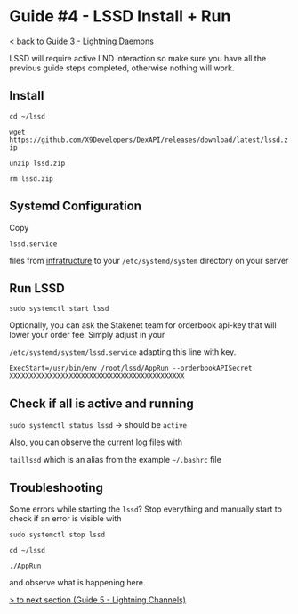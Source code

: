 # Guide #4 - LSSD Install + Run

[< back to Guide 3 - Lightning Daemons](guide_3_lightning_daemons.md)

LSSD will require active LND interaction so make sure you have all the previous guide steps completed, otherwise nothing will work.


## Install
`cd ~/lssd`

`wget https://github.com/X9Developers/DexAPI/releases/download/latest/lssd.zip`

`unzip lssd.zip`

`rm lssd.zip`

## Systemd Configuration

Copy 

`lssd.service`

 files from [infratructure](../installation_guide/etc/systemd/system) to your `/etc/systemd/system` directory on your server

## Run LSSD
`sudo systemctl start lssd`

Optionally, you can ask the Stakenet team for orderbook api-key that will lower your order fee. Simply adjust in your 

`/etc/systemd/system/lssd.service` adapting this line with key.

`ExecStart=/usr/bin/env /root/lssd/AppRun --orderbookAPISecret XXXXXXXXXXXXXXXXXXXXXXXXXXXXXXXXXXXXXXXXXXXX`


## Check if all is active and running

`sudo systemctl status lssd` -> should be `active`

Also, you can observe the current log files with 

`taillssd` which is an alias from the example `~/.bashrc` file

## Troubleshooting

Some errors while starting the `lssd`? Stop everything and manually start to check if an error is visible with

`sudo systemctl stop lssd`

`cd ~/lssd`

`./AppRun`

and observe what is happening here.

[ > to next section (Guide 5 - Lightning Channels)](guide_5_lightning_channels.md)
 
